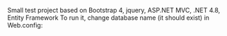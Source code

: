Small test project based on Bootstrap 4, jquery, ASP.NET MVC, .NET 4.8, Entity Framework
To run it, change database name (it should exist) in Web.config:
  <connectionStrings>
    <add name="PhoneBook" providerName="System.Data.SqlClient" connectionString="Server=.;Database=Test;Trusted_Connection=True;"/>
  </connectionStrings>
